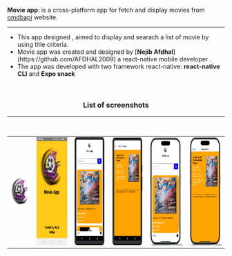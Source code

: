 
<b>Movie app</b>: is a cross-platform app for fetch and display movies from [omdbapi](https://www.omdbapi.com/) website.
<hr>
<ul>
  <li>
 This app designed , aimed to display and searach a list of movie by using title criteria.
  </li>
  <li>
    Movie app was created and designed by [<b>Nejib Afdhal</b>](https://github.com/AFDHAL2009) a react-native mobile developer .
  </li>
   <li>
  The app was developed with two framework react-native:  <b>react-native CLI</b> and <b>Expo snack</b(https://snack.expo.dev/@afdhal/movie-app)
   </li>
  </ul>
<br>
<h3><center>List of screenshots</center></h3>
<hr>
<table>
  <tr>
  <td>
   <img  height=80 src="https://github.com/AFDHAL2009/MovieApp/blob/master/src/assets/images/logo.png"/>
 </td>
 <td>
      <img  height=250 with=100 src="https://github.com/AFDHAL2009/MovieApp/blob/master/src/assets/screenshots/splashscreen.jpg"/>
 </td>
     <td>
      <img  height=250 with=100 src="https://github.com/AFDHAL2009/MovieApp/blob/master/src/assets/screenshots/home.png"/>
 </td>
     <td>
      <img  height=250 with=100 src="https://github.com/AFDHAL2009/MovieApp/blob/master/src/assets/screenshots/details.png"/>
 </td>
       <td>
      <img  height=250 with=100 src="https://github.com/AFDHAL2009/MovieApp/blob/master/src/assets/screenshots/home-ios.png"/>
 </td>
     <td>
      <img  height=250 with=100 src="https://github.com/AFDHAL2009/MovieApp/blob/master/src/assets/screenshots/details-ios.png"/>
 </td>
</tr>
</br>

